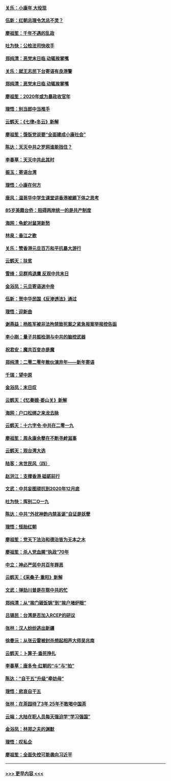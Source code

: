 #### [关乐：小康年 大役现](../pages/nsc993/n11774213.md?t=01080944) 
#### [伍新：红朝总理令怎总不灵？](../pages/nsc993/n11770813.md?t=01080944) 
#### [廖祖笙：千年不遇的乱政](../pages/nsc993/n11770373.md?t=01080944) 
#### [吐为快：公检法司快收手](../pages/nsc993/n11770359.md?t=01080944) 
#### [郑纯清：恶党末日临 动辄挨掌嘴](../pages/nsc993/n11769912.md?t=01080944) 
#### [关乐：就王志民下台寄语有良港警](../pages/nsc993/n11769903.md?t=01080944) 
#### [郑纯清：恶党末日临 动辄挨掌嘴](../pages/nsc993/n11769356.md?t=01080944) 
#### [廖祖笙：2020年或为暴政收官年](../pages/nsc993/n11768216.md?t=01080944) 
#### [理悟：别当郎中当推手](../pages/nsc993/n11768243.md?t=01080944) 
#### [云鹤天：《七律▪冬云》新解](../pages/nsc993/n11768204.md?t=01080944) 
#### [廖祖笙：饿饭党说要“全面建成小康社会”](../pages/nsc993/n11767482.md?t=01080944) 
#### [陈达：天灭中共之罗网谁能挡住？](../pages/nsc993/n11767465.md?t=01080944) 
#### [李春草：天灭中共此其时](../pages/nsc993/n11767452.md?t=01080944) 
#### [振玉：寄语台湾](../pages/nsc993/n11767432.md?t=01080944) 
#### [理悟：小康在何方](../pages/nsc993/n11767394.md?t=01080944) 
#### [唐风：温哥华中学生课堂讲香港被踢下体之思考](../pages/nsc993/n11766848.md?t=01080944) 
#### [85岁美籍台侨：阻碍两岸统一的是共产制度](../pages/nsc993/n11765043.md?t=01080944) 
#### [海网：龟蛇对鼠哭新愁](../pages/nsc993/n11764895.md?t=01080944) 
#### [林泉：香江之歌](../pages/nsc993/n11764415.md?t=01080944) 
#### [关乐：赞香港元旦百万和平抗暴大游行](../pages/nsc993/n11764382.md?t=01080944) 
#### [云鹤天：扶贫](../pages/nsc993/n11764245.md?t=01080944) 
#### [雪绮：见群鸡退鹰  反观中共末日](../pages/nsc993/n11762112.md?t=01080944) 
#### [金浴凤：元旦寄语迷中帝](../pages/nsc993/n11761788.md?t=01080944) 
#### [伍新：贺中华民国《反渗透法》通过](../pages/nsc993/n11761994.md?t=01080944) 
#### [理悟：迎新曲](../pages/nsc993/n11761152.md?t=01080944) 
#### [谢燕益：杨胜军被非法拘禁致死案之紧急报案举报控告函](../pages/nsc993/n11756134.md?t=01080944) 
#### [李小刚：量子共振检测与中共的脑控武器](../pages/nsc993/n11754518.md?t=01080944) 
#### [祝君安：魔共百变亦是魔](../pages/nsc993/n11754469.md?t=01080944) 
#### [郑纯清：二零二零年散伙演弃年——新年寄语](../pages/nsc993/n11754195.md?t=01080944) 
#### [千瑞：望中原](../pages/nsc993/n11754159.md?t=01080944) 
#### [金浴凤：末日叹](../pages/nsc993/n11752359.md?t=01080944) 
#### [云鹤天：《忆秦娥‧娄山关》新解](../pages/nsc993/n11752348.md?t=01080944) 
#### [海网：户口松绑之来龙去脉](../pages/nsc993/n11752328.md?t=01080944) 
#### [云鹤天：十六字令‧中共在二零一九](../pages/nsc993/n11752305.md?t=01080944) 
#### [廖祖笙：周永康余孽在不断寻衅滋事](../pages/nsc993/n11751013.md?t=01080944) 
#### [云鹤天：观台湾大选](../pages/nsc993/n11751007.md?t=01080944) 
#### [陆客：末世民风（四）](../pages/nsc993/n11749203.md?t=01080944) 
#### [赵洪江：支撑香港 砥砺前行](../pages/nsc993/n11748482.md?t=01080944) 
#### [文武：中共妄图顽抗到2020年12月底](../pages/nsc993/n11748446.md?t=01080944) 
#### [吐为快：挥别二O一九](../pages/nsc993/n11748411.md?t=01080944) 
#### [陈达：中共“外扰神韵内禁圣诞”自证是妖孽](../pages/nsc993/n11748226.md?t=01080944) 
#### [理悟：怪胎红朝](../pages/nsc993/n11748206.md?t=01080944) 
#### [廖祖笙：党天下法治和德治皆为无本之木](../pages/nsc993/n11748135.md?t=01080944) 
#### [廖祖笙：杀人党血腥“执政”70年](../pages/nsc993/n11745144.md?t=01080944) 
#### [中立：神必严惩中共百年罪恶](../pages/nsc993/n11744970.md?t=01080944) 
#### [云鹤天：《采桑子‧重阳》新解](../pages/nsc993/n11744948.md?t=01080944) 
#### [文武：弹劾川普是在帮中共的忙](../pages/nsc993/n11744758.md?t=01080944) 
#### [郑纯清：从“挨门砸饭锅”到“挨户堵炉眼”](../pages/nsc993/n11744745.md?t=01080944) 
#### [吕锡民：台湾是否加入RCEP的研议](../pages/nsc993/n11744701.md?t=01080944) 
#### [张林：汉人纷纷逃出新疆](../pages/nsc993/n11743530.md?t=01080944) 
#### [徐曼沅：从张云雷被封杀想起相声大师吴兆南](../pages/nsc993/n11741816.md?t=01080944) 
#### [云鹤天：卜算子‧垂死挣扎](../pages/nsc993/n11739956.md?t=01080944) 
#### [李春草：唐多令‧红朝的“斗”与“拍”](../pages/nsc993/n11739830.md?t=01080944) 
#### [陈达：“自干五”升级“牵妨母”](../pages/nsc993/n11739724.md?t=01080944) 
#### [理悟：悲哀自干五](../pages/nsc993/n11739547.md?t=01080944) 
#### [张林：在茶园待了3年 25年不敢喝中国茶](../pages/nsc993/n11739240.md?t=01080944) 
#### [云端：大陆在职人员每天强迫学“学习强国”](../pages/nsc993/n11738735.md?t=01080944) 
#### [金浴凤：林郑之夫的渊默](../pages/nsc993/n11737735.md?t=01080944) 
#### [理悟：叹私企](../pages/nsc993/n11737715.md?t=01080944) 
#### [廖祖笙：全面失控可能袭向习近平](../pages/nsc993/n11737704.md?t=01080944) 

----
#### [ >>> 更早内容 <<< ](../indexes/nsc993-earlier.md)
